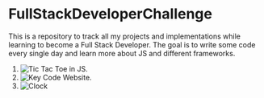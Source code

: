 # FullStackDeveloperChallenge
This is a repository to track all my projects and implementations while learning to become a Full Stack Developer. The goal is to write some code every single day and learn more about JS and different frameworks. 


1. ![Tic Tac Toe in JS.]("https://github.com/fahadkaleem/TicTacToeJS")
2. ![Key Code Website.]("https://github.com/fahadkaleem/KeyCode")
3. ![Clock]("https://github.com/fahadkaleem/ClockJS")
